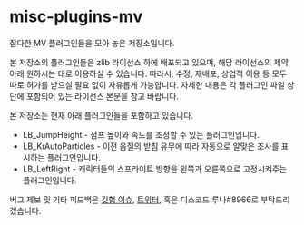 # misc-plugins-mv
잡다한 MV 플러그인들을 모아 놓은 저장소입니다.

본 저장소의 플러그인들은 zlib 라이선스 하에 배포되고 있으며, 해당 라이선스의 제약 아래 원하시는 대로 이용하실 수 있습니다. 따라서, 수정, 재배포, 상업적 이용 등 모두 따로 허가를 받으실 필요 없이 자유롭게 가능합니다. 자세한 내용은 각 플러그인 파일 상단에 포함되어 있는 라이선스 본문을 참고 바랍니다.

본 저장소는 현재 아래 플러그인들을 포함하고 있습니다.
- LB_JumpHeight - 점프 높이와 속도를 조정할 수 있는 플러그인입니다.
- LB_KrAutoParticles - 이전 음절의 받침 유무에 따라 자동으로 알맞은 조사를 표시하는 플러그인입니다.
- LB_LeftRight - 캐릭터들의 스프라이트 방향을 왼쪽과 오른쪽으로 고정시켜주는 플러그인입니다.

버그 제보 및 기타 피드백은 [깃헙 이슈](https://github.com/lunabunn/misc-plugins-mv/issues), [트위터](https://twitter.com/intent/tweet?text=@iamrabbitmoon), 혹은 디스코드 루나#8966로 부탁드리겠습니다.
